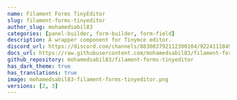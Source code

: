 ```yaml
---
name: Filament Forms TinyEditor
slug: filament-forms-tinyeditor
author_slug: mohamedsabil83
categories: [panel-builder, form-builder, form-field]
description: A wrapper component for Tinymce editor.
discord_url: https://discord.com/channels/883083792112300104/922411184962035723
docs_url: https://raw.githubusercontent.com/mohamedsabil83/filament-forms-tinyeditor/2.x/README.md
github_repository: mohamedsabil83/filament-forms-tinyeditor
has_dark_theme: true
has_translations: true
image: mohamedsabil83-filament-forms-tinyeditor.png
versions: [2, 3]
---
```

